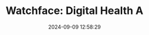 ---
layout: post
title:  "Watchface: Digital Health A"
date:   2024-09-09 12:58:29
categories: watchface digital
image: /assets/images/health_1/banner.png
package: com.watchfacestudio.dibz_wf_digital_c
---